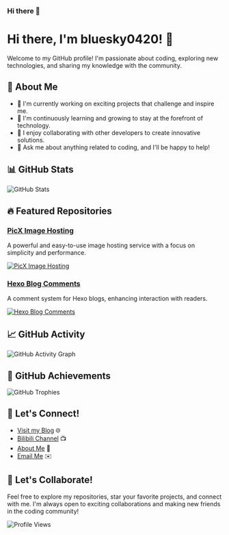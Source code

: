 ### Hi there 👋

<!--
**bluesky0420/bluesky0420** is a ✨ _special_ ✨ repository because its `README.md` (this file) appears on your GitHub profile.

Here are some ideas to get you started:

- 🔭 I’m currently working on ...
- 🌱 I’m currently learning ...
- 👯 I’m looking to collaborate on ...
- 🤔 I’m looking for help with ...
- 💬 Ask me about ...
- 📫 How to reach me: ...
- 😄 Pronouns: ...
- ⚡ Fun fact: ...
-->

# Hi there, I'm bluesky0420! 👋

Welcome to my GitHub profile! I'm passionate about coding, exploring new technologies, and sharing my knowledge with the community.

## 🚀 About Me

- 🔭 I'm currently working on exciting projects that challenge and inspire me.
- 🌱 I'm continuously learning and growing to stay at the forefront of technology.
- 👯 I enjoy collaborating with other developers to create innovative solutions.
- 💬 Ask me about anything related to coding, and I'll be happy to help!

## 📊 GitHub Stats

![GitHub Stats](https://github-readme-stats.vercel.app/api?username=bluesky0420&count_private=true&show_icons=true&theme=tokyonight&line_height=27)

## 🔥 Featured Repositories

### [PicX Image Hosting](https://github.com/bluesky0420/picx-image-hosting)

A powerful and easy-to-use image hosting service with a focus on simplicity and performance.

[![PicX Image Hosting](https://github-readme-stats.vercel.app/api/pin/?username=bluesky0420&repo=picx-image-hosting&theme=tokyonight)](https://github.com/bluesky0420/picx-image-hosting)

### [Hexo Blog Comments](https://github.com/bluesky0420/hexo-blog-comments)

A comment system for Hexo blogs, enhancing interaction with readers.

[![Hexo Blog Comments](https://github-readme-stats.vercel.app/api/pin/?username=bluesky0420&repo=hexo-blog-comments&theme=tokyonight)](https://github.com/bluesky0420/hexo-blog-comments)

## 📈 GitHub Activity

![GitHub Activity Graph](https://github-readme-activity-graph.vercel.app/graph?username=bluesky0420&theme=vue)

## 🌟 GitHub Achievements

![GitHub Trophies](https://github-profile-trophy.vercel.app/?username=bluesky0420&theme=tokyonight)

## 📝 Let's Connect!

- [Visit my Blog](https://bluesky0420.github.io) 🌐
- [Bilibili Channel](https://space.bilibili.com/15610216) 📺
- [About Me](https://bluesky0420.github.io/about/) 📖
- [Email Me](mailto:bluesky.coder0420@gmail.com) ✉️

## 🤝 Let's Collaborate!

Feel free to explore my repositories, star your favorite projects, and connect with me. I'm always open to exciting collaborations and making new friends in the coding community!

![Profile Views](https://komarev.com/ghpvc/?username=bluesky0420)
